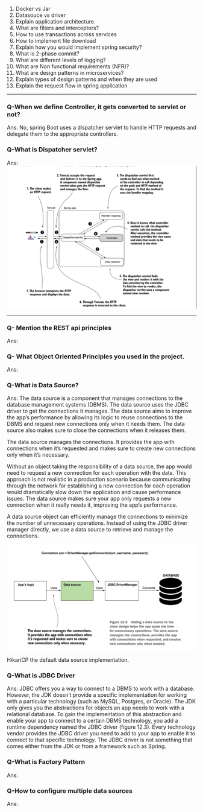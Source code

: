 1. Docker vs Jar
1. Datasouce vs driver
1. Explain application architecture.
1. What are filters and interceptors?
1. How to use transactions across services
1. How to implement file download
1. Explain how you would implement spring security?
1. What is 2-phase commit?
1. What are different levels of logging?
1. What are Non functional requirements (NFR)?
1. What are design patterns in microservices?
1. Explain types of design patterns and when they are used
1. Explain the request flow in spring application

-----------------------------

### Q-When we define Controller, it gets converted to servlet or not?

Ans: No, spring Boot uses a dispatcher servlet to handle HTTP requests and delegate them to the appropriate controllers.

### Q-What is Dispatcher servlet?

Ans: ![](images/dispatcherServlet.png)

-----------------------------

### Q- Mention the REST api principles

Ans: 


### Q- What Object Oriented Principles you used in the project.

Ans:

### Q-What is Data Source?

Ans: The data source is a component that manages connections to the database management
systems (DBMS). The data source uses the JDBC driver to get the connections it manages. The 
data source aims to improve the app’s performance by allowing its logic to reuse connections 
to the DBMS and request new connections only when it needs them. The data source also makes 
sure to close the connections when it releases them.

The data source manages the connections. It provides the app with connections when it’s 
requested and makes sure to create new connections only when it’s necessary.

Without an object taking the responsibility of a data source, the app would need to
request a new connection for each operation with the data. This approach is not realistic
in a production scenario because communicating through the network for establishing a new 
connection for each operation would dramatically slow down the application and cause 
performance issues. The data source makes sure your app only requests a new connection when 
it really needs it, improving the app’s performance.

A data source object can efficiently manage the connections to minimize the number
of unnecessary operations. Instead of using the JDBC driver manager directly, we use
a data source to retrieve and manage the connections.

![data-source](images/data-source.png)

HikariCP the default data source implementation.

### Q-What is JDBC Driver 

Ans: JDBC offers you a way to connect to a DBMS to work with a database. However, the JDK 
doesn’t provide a specific implementation for working with a particular technology (such as 
MySQL, Postgres, or Oracle). The JDK only gives you the abstractions for objects an app needs 
to work with a relational database. To gain the implementation of this abstraction and enable 
your app to connect to a certain DBMS technology, you add a runtime dependency named the JDBC 
driver (figure 12.3). Every technology vendor provides the JDBC driver you need to add to your 
app to enable it to connect to that specific technology. The JDBC driver is not something that 
comes either from the JDK or from a framework such as Spring.


### Q-What is Factory Pattern

Ans: 

### Q-How to configure multiple data sources

Ans: